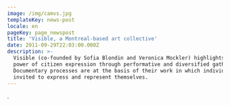 ```yaml
---
image: /img/camvs.jpg
templateKey: news-post
locale: en
pageKey: page_newspost
title: 'Visible, a Montreal-based art collective'
date: 2011-09-29T22:03:00.000Z
description: >-
  Visible (co-founded by Sofia Blondin and Veronica Mockler) highlights the
  power of citizen expression through performative and diversified gatherings.
  Documentary processes are at the basis of their work in which individuals are
  invited to express and represent themselves.
---
```

.

